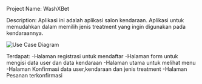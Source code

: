 Project Name: 
WashXBet

Description:
Aplikasi ini adalah aplikasi salon kendaraan. Aplikasi untuk memudahkan dalam memilih jenis treatment yang ingin digunakan pada kendaraannya.

![Use Case Diagram](https://github.com/Den-art023/WashXBet_FinalProject_PAM/assets/115088420/db85fde2-df71-436c-9242-d0da8384dd17)

Terdapat:
 -Halaman registrasi untuk mendaftar
 -Halaman form untuk mengisi data user dan data kendaraan
 -Halaman utama untuk melihat menu 
 -Halaman Konfirmasi data user,kendaraan dan jenis treatment
 -Halaman Pesanan terkonfirmasi

